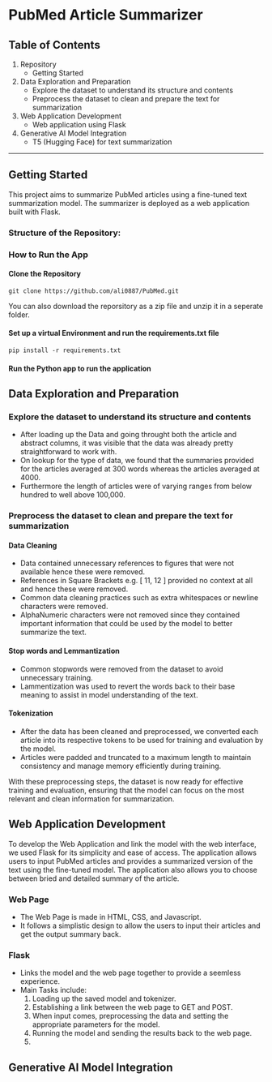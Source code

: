 # PubMed Article Summarizer

## Table of Contents

1. Repository
   - Getting Started
2. Data Exploration and Preparation
   - Explore the dataset to understand its structure and contents
   - Preprocess the dataset to clean and prepare the text for summarization
3. Web Application Development
   - Web application using Flask
4. Generative AI Model Integration
   - T5 (Hugging Face) for text summarization

--------------------------------------------------------------------------------------------------------------------------------------------------------------------------------------------------------

## Getting Started
This project aims to summarize PubMed articles using a fine-tuned text summarization model. The summarizer is deployed as a web application built with Flask.

### Structure of the Repository:



### How to Run the App
#### Clone the Repository 
```shell
git clone https://github.com/ali0887/PubMed.git
```
You can also download the reporsitory as a zip file and unzip it in a seperate folder.

#### Set up a virtual Environment and run the requirements.txt file
```shell
pip install -r requirements.txt
```
#### Run the Python app to run the application

## Data Exploration and Preparation

### Explore the dataset to understand its structure and contents
- After loading up the Data and going throught both the article and abstract columns, it was visible that the data was already pretty straightforward to work with.
- On lookup for the type of data, we found that the summaries provided for the articles averaged at 300 words whereas the articles averaged at 4000.
- Furthermore the length of articles were of varying ranges from below hundred to well above 100,000.

### Preprocess the dataset to clean and prepare the text for summarization
#### Data Cleaning
- Data contained unnecessary references to figures that were not available hence these were removed.
- References in Square Brackets e.g. [ 11, 12 ] provided no context at all and hence these were removed.
- Common data cleaning practices such as extra whitespaces or newline characters were removed.
- AlphaNumeric characters were not removed since they contained important information that could be used by the model to better summarize the text.

#### Stop words and Lemmantization
- Common stopwords were removed from the dataset to avoid unnecessary training.
- Lammentization was used to revert the words back to their base meaning to assist in model understanding of the text.

#### Tokenization
- After the data has been cleaned and preprocessed, we converted each article into its respective tokens to be used for training and evaluation by the model.
- Articles were padded and truncated to a maximum length to maintain consistency and manage memory efficiently during training.

With these preprocessing steps, the dataset is now ready for effective training and evaluation, ensuring that the model can focus on the most relevant and clean information for summarization.


## Web Application Development

To develop the Web Application and link the model with the web interface, we used Flask for its simplicity and ease of access.
The application allows users to input PubMed articles and provides a summarized version of the text using the fine-tuned model.
The application also allows you to choose between bried and detailed summary of the article.

### Web Page
- The Web Page is made in HTML, CSS, and Javascript.
- It follows a simplistic design to allow the users to input their articles and get the output summary back.

### Flask
- Links the model and the web page together to provide a seemless experience.
- Main Tasks include:
   1. Loading up the saved model and tokenizer.
   2. Establishing a link between the web page to GET and POST.
   3. When input comes, preprocessing the data and setting the appropriate parameters for the model.
   4. Running the model and sending the results back to the web page.
   5. 

## Generative AI Model Integration



